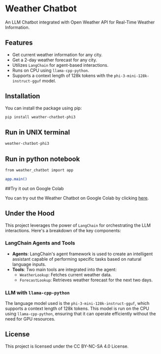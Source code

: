 # Weather Chatbot

An LLM Chatbot integrated with Open Weather API for Real-Time Weather Information.

## Features

- Get current weather information for any city.
- Get a 2-day weather forecast for any city.
- Utilizes `LangChain` for agent-based interactions.
- Runs on CPU using `llama-cpp-python`.
- Supports a context length of 128k tokens with the `phi-3-mini-128k-instruct-gguf` model.

## Installation

You can install the package using pip:

```bash
pip install weather-chatbot-phi3
```

## Run in UNIX terminal

```bash
weather-chatbot-phi3
```

## Run in python notebook

```bash
from weather_chatbot import app

app.main()
```

##Try it out on Google Colab

You can try out the Weather Chatbot on Google Colab by clicking [here](https://colab.research.google.com/drive/1avedy7bhEmuniXi6tBkfPmqJYsZBt9Lc?usp=sharing).

## Under the Hood

This project leverages the power of `LangChain` for orchestrating the LLM interactions. Here's a breakdown of the key components:

### LangChain Agents and Tools

- **Agents**: LangChain's agent framework is used to create an intelligent assistant capable of performing specific tasks based on natural language inputs.
- **Tools**: Two main tools are integrated into the agent:
  - `WeatherLookup`: Fetches current weather data.
  - `ForecastLookup`: Retrieves weather forecast for the next two days.

### LLM with `llama-cpp-python`

The language model used is the `phi-3-mini-128k-instruct-gguf`, which supports a context length of 128k tokens. This model is run on the CPU using `llama-cpp-python`, ensuring that it can operate efficiently without the need for GPU resources.

## License

This project is licensed under the CC BY-NC-SA 4.0 License.
